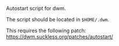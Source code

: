 Autostart script for dwm.

The script should be located in `$HOME/.dwm`.

This requires the following patch:
https://dwm.suckless.org/patches/autostart/

